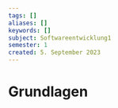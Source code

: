 ```yaml
---
tags: []
aliases: []
keywords: []
subject: Softwareentwicklung1       
semester: 1
created: 5. September 2023
---
```


# Grundlagen

